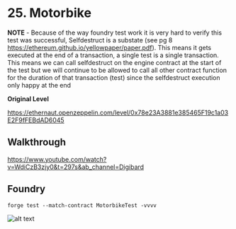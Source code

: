 # 25. Motorbike

**NOTE** - Because of the way foundry test work it is very hard to verify this test was successful, Selfdestruct is a substate (see pg 8 https://ethereum.github.io/yellowpaper/paper.pdf). This means it gets executed at the end of a transaction, a single test is a single transaction. This means we can call selfdestruct on the engine contract at the start of the test but we will continue to be allowed to call all other contract function for the duration of that transaction (test) since the selfdestruct execution only happy at the end  

**Original Level**

https://ethernaut.openzeppelin.com/level/0x78e23A3881e385465F19c1a03E2F9fFEBdAD6045

## Walkthrough

https://www.youtube.com/watch?v=WdiCzB3zjy0&t=297s&ab_channel=Digibard

## Foundry 

```
forge test --match-contract MotorbikeTest -vvvv
```

![alt text](https://github.com/ciaranmcveigh5/ethernaut-x-foundry/blob/main/img/Motorbike.png?raw=true)